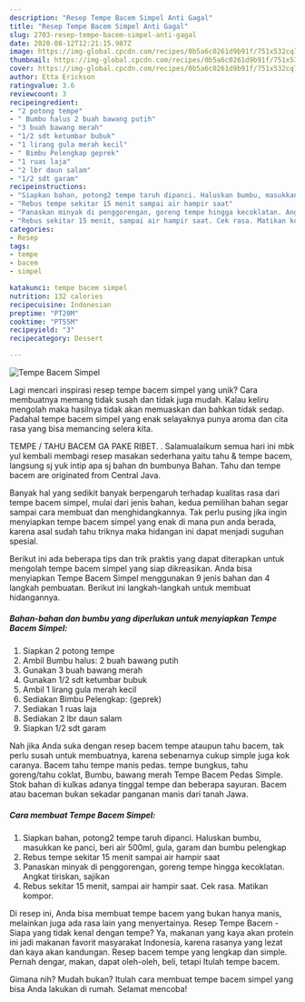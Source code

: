 ```yaml
---
description: "Resep Tempe Bacem Simpel Anti Gagal"
title: "Resep Tempe Bacem Simpel Anti Gagal"
slug: 2703-resep-tempe-bacem-simpel-anti-gagal
date: 2020-08-12T12:21:15.987Z
image: https://img-global.cpcdn.com/recipes/0b5a6c0261d9b91f/751x532cq70/tempe-bacem-simpel-foto-resep-utama.jpg
thumbnail: https://img-global.cpcdn.com/recipes/0b5a6c0261d9b91f/751x532cq70/tempe-bacem-simpel-foto-resep-utama.jpg
cover: https://img-global.cpcdn.com/recipes/0b5a6c0261d9b91f/751x532cq70/tempe-bacem-simpel-foto-resep-utama.jpg
author: Etta Erickson
ratingvalue: 3.6
reviewcount: 3
recipeingredient:
- "2 potong tempe"
- " Bumbu halus 2 buah bawang putih"
- "3 buah bawang merah"
- "1/2 sdt ketumbar bubuk"
- "1 lirang gula merah kecil"
- " Bimbu Pelengkap geprek"
- "1 ruas laja"
- "2 lbr daun salam"
- "1/2 sdt garam"
recipeinstructions:
- "Siapkan bahan, potong2 tempe taruh dipanci. Haluskan bumbu, masukkan ke panci, beri air 500ml, gula, garam dan bumbu pelengkap"
- "Rebus tempe sekitar 15 menit sampai air hampir saat"
- "Panaskan minyak di penggorengan, goreng tempe hingga kecoklatan. Angkat tiriskan, sajikan"
- "Rebus sekitar 15 menit, sampai air hampir saat. Cek rasa. Matikan kompor."
categories:
- Resep
tags:
- tempe
- bacem
- simpel

katakunci: tempe bacem simpel 
nutrition: 132 calories
recipecuisine: Indonesian
preptime: "PT20M"
cooktime: "PT55M"
recipeyield: "3"
recipecategory: Dessert

---
```



![Tempe Bacem Simpel](https://img-global.cpcdn.com/recipes/0b5a6c0261d9b91f/751x532cq70/tempe-bacem-simpel-foto-resep-utama.jpg)

Lagi mencari inspirasi resep tempe bacem simpel yang unik? Cara membuatnya memang tidak susah dan tidak juga mudah. Kalau keliru mengolah maka hasilnya tidak akan memuaskan dan bahkan tidak sedap. Padahal tempe bacem simpel yang enak selayaknya punya aroma dan cita rasa yang bisa memancing selera kita.

TEMPE / TAHU BACEM GA PAKE RIBET. ‍. Salamualaikum semua hari ini mbk yul kembali membagi resep masakan sederhana yaitu tahu &amp; tempe bacem, langsung sj yuk intip apa sj bahan dn bumbunya Bahan. Tahu dan tempe bacem are originated from Central Java.

Banyak hal yang sedikit banyak berpengaruh terhadap kualitas rasa dari tempe bacem simpel, mulai dari jenis bahan, kedua pemilihan bahan segar sampai cara membuat dan menghidangkannya. Tak perlu pusing jika ingin menyiapkan tempe bacem simpel yang enak di mana pun anda berada, karena asal sudah tahu triknya maka hidangan ini dapat menjadi suguhan spesial.


Berikut ini ada beberapa tips dan trik praktis yang dapat diterapkan untuk mengolah tempe bacem simpel yang siap dikreasikan. Anda bisa menyiapkan Tempe Bacem Simpel menggunakan 9 jenis bahan dan 4 langkah pembuatan. Berikut ini langkah-langkah untuk membuat hidangannya.

<!--inarticleads1-->

##### Bahan-bahan dan bumbu yang diperlukan untuk menyiapkan Tempe Bacem Simpel:

1. Siapkan 2 potong tempe
1. Ambil  Bumbu halus: 2 buah bawang putih
1. Gunakan 3 buah bawang merah
1. Gunakan 1/2 sdt ketumbar bubuk
1. Ambil 1 lirang gula merah kecil
1. Sediakan  Bimbu Pelengkap: (geprek)
1. Sediakan 1 ruas laja
1. Sediakan 2 lbr daun salam
1. Siapkan 1/2 sdt garam


Nah jika Anda suka dengan resep bacem tempe ataupun tahu bacem, tak perlu susah untuk membuatnya, karena sebenarnya cukup simple juga kok caranya. Bacem tahu tempe manis pedas. tempe bungkus, tahu goreng/tahu coklat, Bumbu, bawang merah Tempe Bacem Pedas Simple. Stok bahan di kulkas adanya tinggal tempe dan beberapa sayuran. Bacem atau baceman bukan sekadar panganan manis dari tanah Jawa. 

<!--inarticleads2-->

##### Cara membuat Tempe Bacem Simpel:

1. Siapkan bahan, potong2 tempe taruh dipanci. Haluskan bumbu, masukkan ke panci, beri air 500ml, gula, garam dan bumbu pelengkap
1. Rebus tempe sekitar 15 menit sampai air hampir saat
1. Panaskan minyak di penggorengan, goreng tempe hingga kecoklatan. Angkat tiriskan, sajikan
1. Rebus sekitar 15 menit, sampai air hampir saat. Cek rasa. Matikan kompor.


Di resep ini, Anda bisa membuat tempe bacem yang bukan hanya manis, melainkan juga ada rasa lain yang menyertainya. Resep Tempe Bacem - Siapa yang tidak kenal dengan tempe? Ya, makanan yang kaya akan protein ini jadi makanan favorit masyarakat Indonesia, karena rasanya yang lezat dan kaya akan kandungan. Resep bacem tempe yang lengkap dan simple. Pernah dengar, makan, dapat oleh-oleh, beli, tetapi Itulah tempe bacem. 

Gimana nih? Mudah bukan? Itulah cara membuat tempe bacem simpel yang bisa Anda lakukan di rumah. Selamat mencoba!
